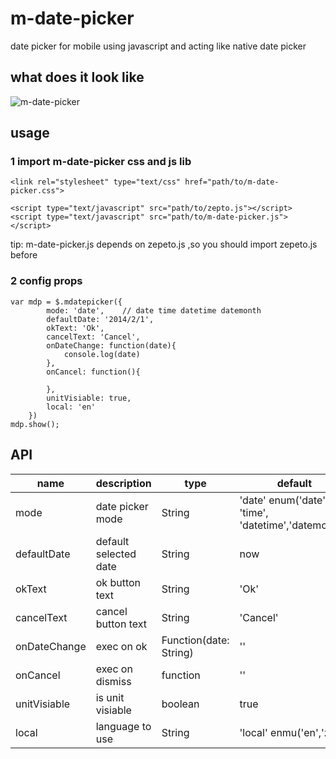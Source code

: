 # m-date-picker
date picker for mobile using javascript and acting like native date picker

## what does it look like

![m-date-picker](http://wikieswan.github.io/img/do-not-delete/m-date-picker.jpg)

## usage

### 1 import m-date-picker css and js lib

	<link rel="stylesheet" type="text/css" href="path/to/m-date-picker.css">

	<script type="text/javascript" src="path/to/zepto.js"></script>
	<script type="text/javascript" src="path/to/m-date-picker.js"></script>


tip: m-date-picker.js depends on zepeto.js ,so you should import zepeto.js before

### 2 config props

	var mdp = $.mdatepicker({
			mode: 'date',    // date time datetime datemonth
			defaultDate: '2014/2/1',
			okText: 'Ok',
			cancelText: 'Cancel',
			onDateChange: function(date){
				console.log(date)
			},
			onCancel: function(){
				
			},
			unitVisiable: true,
			local: 'en'
		})
	mdp.show();


## API



name | description | type | default
---------------|---------------|---------------|---------------
mode | date picker mode | String | 'date' enum('date', 'time', 'datetime','datemonth')
defaultDate | default selected date | String | now
okText | ok button text | String | 'Ok'
cancelText | cancel button text | String | 'Cancel'
onDateChange | exec on ok | Function(date: String) | ''
onCancel | exec on dismiss | function | ''
unitVisiable | is unit visiable | boolean | true
local | language to use | String | 'local'  enmu('en','zh')




